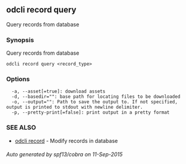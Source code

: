 ## odcli record query

Query records from database

### Synopsis


Query records from database

```
odcli record query <record_type>
```

### Options

```
  -a, --asset[=true]: download assets
  -d, --basedir="": base path for locating files to be downloaded
  -o, --output="": Path to save the output to. If not specified, output is printed to stdout with newline delimiter.
  -p, --pretty-print[=false]: print output in a pretty format
```

### SEE ALSO
* [odcli record](odcli_record.md)	 - Modify records in database

###### Auto generated by spf13/cobra on 11-Sep-2015
